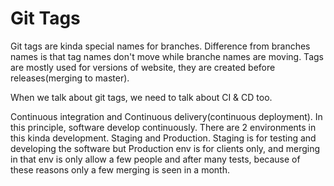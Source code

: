 # Git Tags

Git tags are kinda special names for branches. Difference from branches names is that tag names don't move while branche names are moving. Tags are mostly used for versions of website, they are created before releases(merging to master).

When we talk about git tags, we need to talk about CI & CD too.

Continuous integration and Continuous delivery(continuous deployment).
In this principle, software develop continuously. There are 2 environments in this kinda development. Staging and Production. Staging is for testing and developing the software but Production env is for clients only, and merging in that env is only allow a few people and after many tests, because of these reasons only a few merging is seen in a month. 
